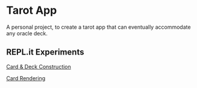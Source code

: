 # Tarot App
A personal project, to create a tarot app that can eventually accommodate any oracle deck.

## REPL.it Experiments
<a href="https://repl.it/@Skybur/Tarot-App-Card-and-Deck-Construction" target="_blank">Card & Deck Construction</a>

<a href="https://repl.it/@Skybur/Tarot-App-Card-Rendering" target="_blank">Card Rendering</a>

